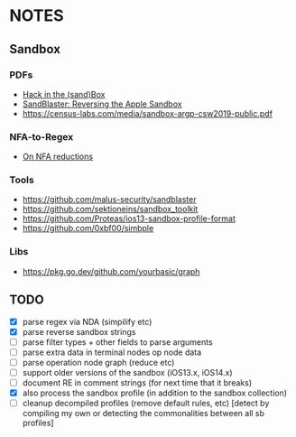# NOTES

## Sandbox

### PDFs

- [Hack in the (sand)Box](http://newosxbook.com/files/HITSB.pdf)
- [SandBlaster: Reversing the Apple Sandbox](https://arxiv.org/pdf/1608.04303.pdf)
- https://census-labs.com/media/sandbox-argp-csw2019-public.pdf

### NFA-to-Regex

- [On NFA reductions](https://www.csd.uwo.ca/~ilie/TisF04.pdf)

### Tools

- https://github.com/malus-security/sandblaster
- https://github.com/sektioneins/sandbox_toolkit
- https://github.com/Proteas/ios13-sandbox-profile-format
- https://github.com/0xbf00/simbple

### Libs

- https://pkg.go.dev/github.com/yourbasic/graph

## TODO

- [x] parse regex via NDA (simpilify etc)
- [x] parse reverse sandbox strings
- [ ] parse filter types + other fields to parse arguments
- [ ] parse extra data in terminal nodes op node data
- [ ] parse operation node graph (reduce etc)
- [ ] support older versions of the sandbox (iOS13.x, iOS14.x)
- [ ] document RE in comment strings (for next time that it breaks)
- [x] also process the sandbox profile (in addition to the sandbox collection)
- [ ] cleanup decompiled profiles (remove default rules, etc) [detect by compiling my own or detecting the commonalities between all sb profiles]
